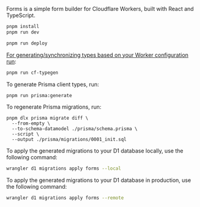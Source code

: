 Forms is a simple form builder for Cloudflare Workers, built with React and TypeScript.

```bash
pnpm install
pnpm run dev
```

```bash
pnpm run deploy
```

[For generating/synchronizing types based on your Worker configuration run](https://developers.cloudflare.com/workers/wrangler/commands/#types):

```bash
pnpm run cf-typegen
```

To generate Prisma client types, run:
```bash
pnpm run prisma:generate
```

To regenerate Prisma migrations, run:
```
pnpm dlx prisma migrate diff \
  --from-empty \
  --to-schema-datamodel ./prisma/schema.prisma \
  --script \
  --output ./prisma/migrations/0001_init.sql
```

To apply the generated migrations to your D1 database locally, use the following command:
```bash
wrangler d1 migrations apply forms --local
```

To apply the generated migrations to your D1 database in production, use the following command:
```bash
wrangler d1 migrations apply forms --remote
```
